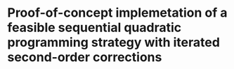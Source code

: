 # Proof-of-concept implemetation of a feasible sequential quadratic programming strategy with iterated second-order corrections
